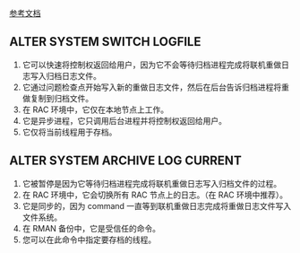 [参考文档](http://www.dba-oracle.com/t_alter_system_switch_logfile_vs_alter_system_archivelog_current.htm)

## ALTER SYSTEM SWITCH LOGFILE

1. 它可以快速将控制权返回给用户，因为它不会等待归档进程完成将联机重做日志写入归档日志文件。
2. 它通过问题检查点开始写入新的重做日志文件，然后在后台告诉归档进程将重做复制到归档文件。
3. 在 RAC 环境中，它仅在本地节点上工作。
4. 它是异步进程，它只调用后台进程并将控制权返回给用户。
5. 它仅将当前线程用于存档。

## ALTER SYSTEM ARCHIVE LOG CURRENT

1. 它被暂停是因为它等待归档进程完成将联机重做日志写入归档文件的过程。
2. 在 RAC 环境中，它会切换所有 RAC 节点上的日志。（在 RAC 环境中推荐）。
3. 它是同步的，因为 command 一直等到联机重做日志完成将重做日志文件写入文件系统。
4. 在 RMAN 备份中，它是受信任的命令。
5. 您可以在此命令中指定要存档的线程。